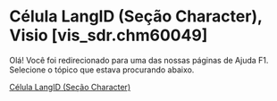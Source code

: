 
# Célula LangID (Seção Character), Visio [vis_sdr.chm60049]

Olá! Você foi redirecionado para uma das nossas páginas de Ajuda F1. Selecione o tópico que estava procurando abaixo.

[Célula LangID (Seção Character)](http://msdn.microsoft.com/library/c68289b8-ef45-9e1e-12ae-6613587e4990%28Office.15%29.aspx)
